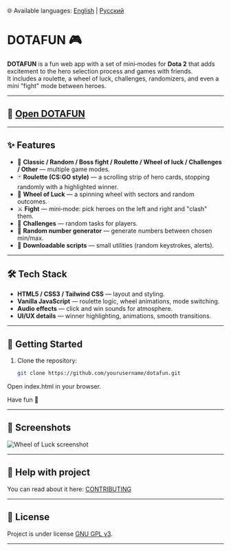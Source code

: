 🌐 Available languages: 
[English](https://github.com/Romanus101/dotafun/blob/main/README.md) | 
[Русский](https://github.com/Romanus101/dotafun/blob/main/README.ru.md)

# DOTAFUN 🎮

**DOTAFUN** is a fun web app with a set of mini‑modes for **Dota 2** that adds excitement to the hero selection process and games with friends.  
It includes a roulette, a wheel of luck, challenges, randomizers, and even a mini "fight" mode between heroes.

---

## 🚀 [Open DOTAFUN](https://romanus101.github.io/dotafun/)

---

## ✨ Features

- 🎲 **Classic / Random / Boss fight / Roulette / Wheel of luck / Challenges / Other** — multiple game modes.
- 🃏 **Roulette (CS:GO style)** — a scrolling strip of hero cards, stopping randomly with a highlighted winner.
- 🎡 **Wheel of Luck** — a spinning wheel with sectors and random outcomes.
- ⚔️ **Fight** — mini‑mode: pick heroes on the left and right and "clash" them.
- 🎯 **Challenges** — random tasks for players.
- 🔢 **Random number generator** — generate numbers between chosen min/max.
- 💾 **Downloadable scripts** — small utilities (random keystrokes, alerts).

---

## 🛠️ Tech Stack

- **HTML5 / CSS3 / Tailwind CSS** — layout and styling.  
- **Vanilla JavaScript** — roulette logic, wheel animations, mode switching.  
- **Audio effects** — click and win sounds for atmosphere.  
- **UI/UX details** — winner highlighting, animations, smooth transitions.  

---

## 🚀 Getting Started

1. Clone the repository:
   ```bash
   git clone https://github.com/yourusername/dotafun.git
Open index.html in your browser.

Have fun 🎉

---

## 📸 Screenshots
![Wheel of Luck screenshot](Screenshots/wheelofluck.png)

---

## 🤝 Help with project
You can read about it here:
[CONTRIBUTING](https://github.com/Romanus101/dotafun/blob/main/CONTRIBUTING.md) 

---

## 📜 License
Project is under license [GNU GPL v3](LICENSE).

---
